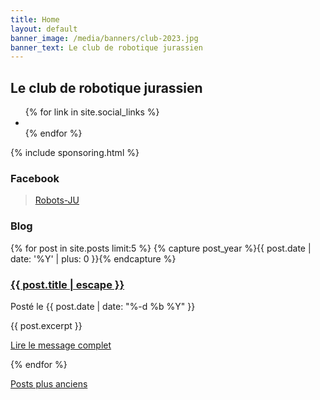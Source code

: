 ```yaml
---
title: Home
layout: default
banner_image: /media/banners/club-2023.jpg
banner_text: Le club de robotique jurassien
---
```


<section class="banner-image banner-home" style="background-image: url({{ page.banner_image }})">
    <div class="banner-text">
        <div class="container">
            <h2>Le club de robotique jurassien</h2>
            <ul class="social">
                {% for link in site.social_links %}
                <li><a href="{{ link.url }}" title="{{ link.title }}"><span class="fa fa-{{ link.icon }}"></span></a></li>
                {% endfor %}
            </ul>
        </div>
    </div>
</section>

{% include sponsoring.html %}

<div class="container page">
    <div class="row">
        <section class="col-md-4 col-md-push-1">
           <h3>Facebook</h3>
            <div class="fb-page" data-href="https://www.facebook.com/RobotsJU/" data-tabs="timeline" data-width="" data-height="1000" data-small-header="false" data-adapt-container-width="true" data-hide-cover="false" data-show-facepile="true"><blockquote cite="https://www.facebook.com/RobotsJU/" class="fb-xfbml-parse-ignore"><a href="https://www.facebook.com/RobotsJU/">Robots-JU</a></blockquote></div>
        </section>
        <section class="col-md-6 col-md-push-1 posts-home">
            <h3>Blog</h3>
            {% for post in site.posts limit:5 %}
            {% capture post_year %}{{ post.date | date: '%Y' | plus: 0 }}{% endcapture %}
            <article class="mb-3">
                <h3><a href="{{ post.url }}">{{ post.title | escape }}</a></h3>
                <p>Posté le {{ post.date | date: "%-d %b %Y" }}</p>
                {{ post.excerpt }}
                <p><a href="{{ post.url }}">Lire le message complet <i class="fa fa-arrow-right"></i></a></p>
            </article>
            {% endfor %}
            <p><i class="fa fa-list"></i> <a href="/tous-les-posts">Posts plus anciens</a></p>
        </section>
    </div>
</div>

<div id="fb-root"></div>
<script async defer crossorigin="anonymous" src="https://connect.facebook.net/fr_FR/sdk.js#xfbml=1&version=v6.0"></script>
